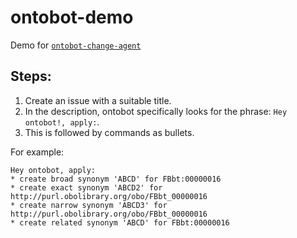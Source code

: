 # ontobot-demo
Demo for [`ontobot-change-agent`](https://github.com/hrshdhgd/ontobot-change-agent)

## Steps:
1. Create an issue with a suitable title.
2. In the description, ontobot specifically looks for the phrase: `Hey ontobot!, apply:`.
3. This is followed by commands as bullets.

For example:
```
Hey ontobot, apply:
* create broad synonym 'ABCD' for FBbt:00000016
* create exact synonym 'ABCD2' for http://purl.obolibrary.org/obo/FBbt_00000016
* create narrow synonym 'ABCD3' for http://purl.obolibrary.org/obo/FBbt_00000016
* create related synonym 'ABCD' for FBbt:00000016

```
